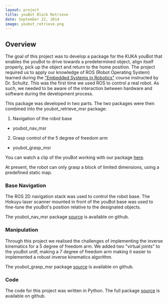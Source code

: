 ```yaml
---
layout: project
title: youBot Block Retrieve
date: September 22, 2014
image: youbot_retrieve.png
---
```


## Overview
The goal of this project was to develop a package for the KUKA youBot that enables the youBot to drive towards a predetermined object, align itself properly, pick up the object and return to the home position. The project required us to apply our knowledge of ROS (Robot Operating System) learned during the ["Embedded Systems in Robotics"](http://www.mccormick.northwestern.edu/mechanical/courses/descriptions/495-embedded-systems-in-robotics.html) course instructed by Dr. Schultz. This was the first time we used ROS to control a real robot. As such, we needed to be aware of the interaction between hardware and software during the development process.

This package was developed in two parts. The two packages were then combined into the youbot_retrieve_msr package: 

1. Navigation of the robot base

  * youbot_nav_msr

2. Grasp control of the 5 degree of freedom arm

  * youbot_grasp_msr

You can watch a clip of the youBot working with our package [here](https://vimeo.com/114483339 "vimeo clip for youbot_retrieve_msr"). 

At present, the robot can only grasp a block of limited dimensions, using a predefined static map. 

### Base Navigation
The ROS 2D navigation stack was used to control the robot base. The Hokuyu laser scanner mounted in front of the youBot base was used to fine-tune the youBot's position relative to the designated objects. 

The youbot_nav_msr package [source](https://github.com/jihoonkim92/youbot_nav_msr "youbot_nav_msr package") is available on github. 

### Manipulation
Through this project we realised the challenges of implementing the inverse kinematics for a 5 degree of freedom arm. We added  two "virtual joints" to the youBot urdf, making a 7 degree of freedom arm making it easier to implemented a robust inverse kinematics algorithm. 

The youbot_grasp_msr package [source](https://github.com/mattmongeon/youbot_grasp_msr "youbot_grasp_msr package") is available on github. 

### Code
The code for this project was written in Python. 
The full package [source](https://github.com/MahdiehNejati/youbot_retrieve_msr "youbot_retrieve_msr package") is available on github. 
